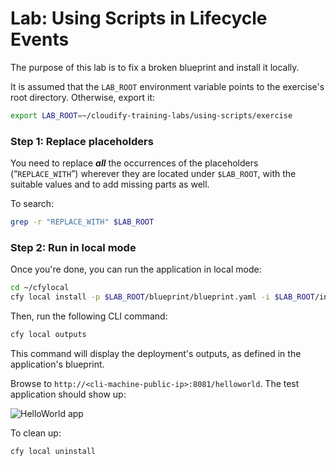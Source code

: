 # Lab: Using Scripts in Lifecycle Events

The purpose of this lab is to fix a broken blueprint and install it locally.

It is assumed that the `LAB_ROOT` environment variable points to the exercise's root directory. Otherwise, export it:

```bash
export LAB_ROOT=~/cloudify-training-labs/using-scripts/exercise
```

### Step 1: Replace placeholders

You need to replace **_all_** the occurrences of the placeholders (“`REPLACE_WITH`”) wherever they are located under
`$LAB_ROOT`, with the suitable values and to add missing parts as well.
 
To search:

```bash
grep -r "REPLACE_WITH" $LAB_ROOT
```

### Step 2: Run in local mode

Once you're done, you can run the application in local mode:

```bash
cd ~/cfylocal
cfy local install -p $LAB_ROOT/blueprint/blueprint.yaml -i $LAB_ROOT/inputs/local.yaml
```

Then, run the following CLI command:

```bash
cfy local outputs
```

This command will display the deployment's outputs, as defined in the application's blueprint.

Browse to `http://<cli-machine-public-ip>:8081/helloworld`. The test application should show up:

![HelloWorld app](../../../raw/3.4.0/using-scripts/helloworld.png "HelloWorld app")

To clean up:

```bash
cfy local uninstall
```
